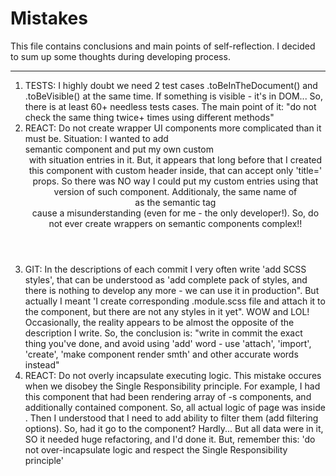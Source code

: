 # Mistakes

This file contains conclusions and main points of self-reflection. I decided to sum up some thoughts during developing process.

----

1. TESTS: I highly doubt we need 2 test cases .toBeInTheDocument() and .toBeVisible() at the same time. If something is visible - it's in DOM... So, there is at least 60+ needless tests cases. The main point of it: "do not check the same thing twice+ times using different methods"
2. REACT: Do not create wrapper UI components more complicated than it must be. Situation: I wanted to add <Article/> semantic component and put my own custom <Header/> with situation entries in it. But, it appears that long before that I created this component with custom header inside, that can accept only 'title=' props. So there was NO way I could put my custom entries using that version of such component. Additionaly, the same name of <Article/> as the semantic tag <article/> cause a misunderstanding (even for me - the only developer!). So, do not ever create wrappers on semantic components complex!!
3. GIT: In the descriptions of each commit I very often write 'add SCSS styles', that can be understood as 'add complete pack of styles, and there is nothing to develop any more - we can use it in production". But actually I meant 'I create corresponding .module.scss file and attach it to the component, but there are not any styles in it yet". WOW and LOL! Occasionally, the reality appears to be almost the opposite of the description I write. So, the conclusion is: "write in commit the exact thing you've done, and avoid using 'add' word - use 'attach', 'import', 'create', 'make component render smth' and other accurate words instead"
4. REACT: Do not overly incapsulate executing logic. This mistake occures when we disobey the Single Responsibility principle. For example, I had this <PostList/> component that had been rendering array of <PostCard/>-s components, and additionally contained <Pagination/> component. So, all actual logic of <Posts/> page was inside <PostList/>. Then I understood that I need to add ability to filter them (add filtering options). So, had it go to the <PostList/> component? Hardly... But all data were in it, SO it needed huge refactoring, and I'd done it. But, remember this: 'do not over-incapsulate logic and respect the Single Responsibility principle'